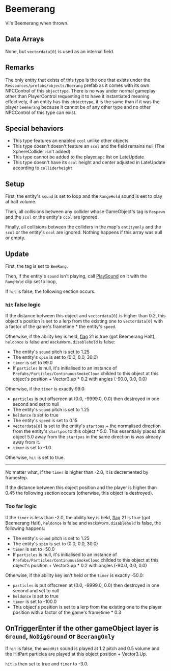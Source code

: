 # Beemerang
Vi's Beemerang when thrown.

## Data Arrays
None, but `vectordata[0]` is used as an internal field.

## Remarks
The only entity that exists of this type is the one that exists under the `Ressources/prefabs/objects/Beerang` prefab as it comes with its own NPCControl of this `objecttype`. There is no way under normal gameplay other than PlayerControl requesting it to have it instantiated meaning effectively, if an entity has this `objecttype`, it is the same than if it was the player `beemerang` because it cannot be of any other type and no other NPCControl of this type can exist.

## Special behaviors
- This type features an enabled `ccol` unlike other objects
- This type doesn't doesn't feature an `scol` and the field remains null (The SphereCollider isn't added)
- This type cannot be added to the player.`npc` list on LateUpdate
- This type doesn't have its `ccol` height and center adjusted in LateUpdate according to `colliderheight`

## Setup
First, the entity's `sound` is set to loop and the `RangeHold` sound is eet to play at half volume.

Then, all collisions between any collider whose GameObject's tag is `Respawn` and the `scol` or the entity's `ccol` are ignored.

Finally, all collisions between the colliders in the map's `entityonly` and the `scol` or the entity's `ccol` are ignored. Nothing happens if this array was null or empty.

## Update
First, the tag is set to `BeeRang`.

Then, if the entity's `sound` isn't playing, call [PlaySound](../../EntityControl/EntityControl%20Methods.md#PlaySound) on it with the `RangHold` clip set to loop,

If `hit` is false, the following section occurs.

### `hit` false logic
If the distance between this object and `vectordata[0]` is higher than 0.2, this object's position is set to a lerp from the existing one to `vectordata[0]` with a factor of the game's frametime * the entity's `speed`.

Otherwise, if the ability key is held, [flag](../../../Flags%20arrays/flags.md) 21 is true (got Beemerang Halt), `heldonce` is false and `WackaWorm.disablehold` is false:
- The entity's `sound` pitch is set to 1.25
- The entity's `spin` is set to (0.0, 0.0, 30.0)
- `timer` is set to 99.0
- If `particles` is null, it's initialised to an instance of `Prefabs/Particles/ContinuousSmokeCloud` childed to this object at this object's position + Vector3.up * 0.2 with angles (-90.0, 0.0, 0.0)

Otherwise, if the `timer` is exactly 99.0:
- `particles` is put offscreen at (0.0, -9999.0, 0.0) then destroyed in one second and set to null
- The entity's `sound` pitch is set to 1.25
- `heldonce` is set to true
- The entity's `speed` is set to 0.15
- `vectordata[0]` is set to the entity's `startpos` + the normalised direction from the entity's `startpos` to this object * 5.0. This essentially places this object 5.0 away from the `startpos` in the same direction is was already away from it.
- `timer` is set to -1.0

Otherwise, `hit` is set to true.

---

No matter what, if the `timer` is higher than -2.0, it is decremented by framestep.

If the distance between this object position and the player is higher than 0.45 the following section occurs (otherwise, this object is destroyed).

### Too far logic
If the `timer` is less than -2.0, the ability key is held, [flag](../../../Flags%20arrays/flags.md) 21 is true (got Beemerang Halt), `heldonce` is false and `WackaWorm.disablehold` is false, the following happens:
- The entity's `sound` pitch is set to 1.25
- The entity's `spin` is set to (0.0, 0.0, 30.0)
- `timer` is set to -50.0
- If `particles` is null, it's initialised to an instance of `Prefabs/Particles/ContinuousSmokeCloud` childed to this object at this object's position + Vector3.up * 0.2 with angles (-90.0, 0.0, 0.0)

Otherwise, if the ability key isn't held or the `timer` is exactly -50.0:
- `particles` is put offscreen at (0.0, -9999.0, 0.0) then destroyed in one second and set to null
- `heldonce` is set to true
- `timer` is set to -100.0
- This object's position is set to a lerp from the existing one to the player position with a factor of the game's frametime * 0.3

## OnTriggerEnter if the other gameObject layer is `Ground`, `NoDigGround` or `BeerangOnly`
If `hit` is false, the `WoodHit` sound is played at 1.2 pitch and 0.5 volume and the HitPart particles are played at this object position + Vector3.Up.

`hit` is then set to true and `timer` to -3.0.
